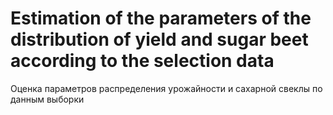# Estimation of the parameters of the distribution of yield and sugar beet according to the selection data

Оценка параметров распределения урожайности и сахарной свеклы по данным выборки